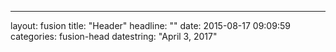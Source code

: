 ---
layout: fusion
title:  "Header"
headline: ""
date:   2015-08-17 09:09:59
categories: fusion-head
datestring: "April 3, 2017"